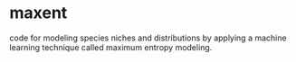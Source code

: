 # maxent
code for modeling species niches and distributions by applying a machine learning technique called maximum entropy modeling.
